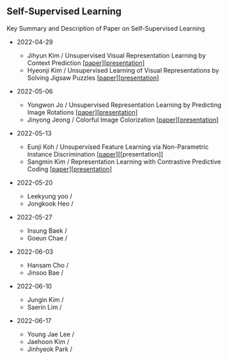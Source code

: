 ## Self-Supervised Learning
Key Summary and Description of Paper on Self-Supervised Learning

* 2022-04-29
  * Jihyun Kim / Unsupervised Visual Representation Learning by Context Prediction [[paper]](https://www.cv-foundation.org/openaccess/content_iccv_2015/html/Doersch_Unsupervised_Visual_Representation_ICCV_2015_paper.html)[[presentation]](https://github.com/dudwojae/NeverMind_DMQA/blob/main/Self-Supervised%20Learning/20220429/%5B20220429%5DUnsupervised_Visual_Representation_Learning_by_Context_Prediction_Jihyun.pdf)
  * Hyeonji Kim / Unsupervised Learning of Visual Representations by Solving Jigsaw Puzzles [[paper]](https://openreview.net/forum?id=rkZG6Kbd-B)[[presentation]](https://github.com/dudwojae/NeverMind_DMQA/blob/main/Self-Supervised%20Learning/20220429/%5B20220429%5DUnsupervised%20Learning%20of%20Visual%20Representations%20by%20Solving%20Jigsaw%20Puzzles%20(ECCV%202016).pdf)
  
* 2022-05-06
  * Yongwon Jo / Unsupervised Representation Learning by Predicting Image Rotations [[paper]](https://openreview.net/forum?id=S1v4N2l0-)[[presentation]](https://github.com/dudwojae/NeverMind_DMQA/blob/main/Self-Supervised%20Learning/20220506/%5B20220506%5DUnsupervised%20Representation%20Learning%20by%20Predicting%20Image%20Rotation.pdf)
  * Jinyong Jeong / Colorful Image Colorization [[paper]](https://openreview.net/forum?id=SJelOQCq)[[presentation]](https://github.com/dudwojae/NeverMind_DMQA/blob/main/Self-Supervised%20Learning/20220506/%5B20220506%5DColorful%20Image%20Colorization.pdf)

* 2022-05-13
  * Eunji Koh / Unsupervised Feature Learning via Non-Parametric Instance Discrimination [[paper]](https://openaccess.thecvf.com/content_cvpr_2018/html/Wu_Unsupervised_Feature_Learning_CVPR_2018_paper.html)[[presentation]]
  * Sangmin Kim / Representation Learning with Contrastive Predictive Coding [[paper]](https://ui.adsabs.harvard.edu/abs/2018arXiv180703748V/abstract)[[presentation]](https://github.com/dudwojae/NeverMind_DMQA/blob/main/Self-Supervised%20Learning/20220513/%5B20220513%5DRepresentation%20Learning%20with%20Contrastive%20Predictive%20Coding.pdf)

* 2022-05-20
  * Leekyung yoo /
  * Jongkook Heo / 

* 2022-05-27
  * Insung Baek / 
  * Goeun Chae /

* 2022-06-03
  * Hansam Cho / 
  * Jinsoo Bae / 

* 2022-06-10
  * Jungin Kim /
  * Saerin Lim / 

* 2022-06-17
  * Young Jae Lee /
  * Jaehoon Kim / 
  * Jinhyeok Park /
